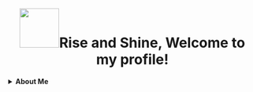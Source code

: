 <p align="center">
    <h1 align="center"><img src="https://media1.giphy.com/media/v1.Y2lkPTc5MGI3NjExYThkcXhtMzU3bTZqMGY4d2hscXBua2lmZ2g1NXNrbG5mM292aWhvMSZlcD12MV9pbnRlcm5hbF9naWZfYnlfaWQmY3Q9cw/GlGG45jcYXiDLBXPSa/giphy.gif" width="80">Rise and Shine, Welcome to my profile!</h1>

<p align="center">
<details>
  <summary><strong>About Me</strong></summary>
  
  <p>
    Hi! I'm Diogo, a Software Developer, I started learning Web Development by myself, and currently I'm a student at 42 Lisboa.
    I enjoy working on interesting projects, writing clean code and working as a team. 
    In my free time I like watching Anime, Gaming, Working out and spending time with friends.
  </p>
  
</details>

